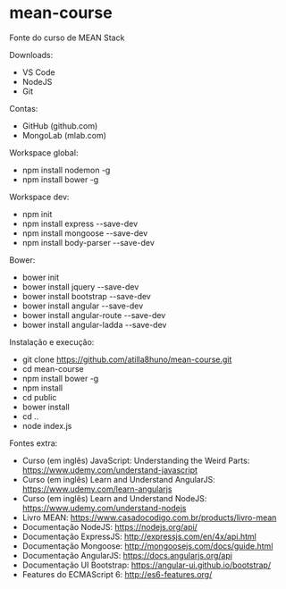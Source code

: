 # mean-course
Fonte do curso de MEAN Stack

Downloads:
- VS Code
- NodeJS
- Git

Contas:
- GitHub (github.com)
- MongoLab (mlab.com)

Workspace global:
- npm install nodemon -g
- npm install bower -g

Workspace dev:
- npm init
- npm install express --save-dev
- npm install mongoose --save-dev
- npm install body-parser --save-dev

Bower:
- bower init
- bower install jquery --save-dev
- bower install bootstrap --save-dev
- bower install angular --save-dev
- bower install angular-route --save-dev
- bower install angular-ladda --save-dev

Instalação e execução:
- git clone https://github.com/atilla8huno/mean-course.git
- cd mean-course
- npm install bower -g
- npm install
- cd public
- bower install
- cd ..
- node index.js

Fontes extra:
- Curso (em inglês) JavaScript: Understanding the Weird Parts: https://www.udemy.com/understand-javascript
- Curso (em inglês) Learn and Understand AngularJS: https://www.udemy.com/learn-angularjs
- Curso (em inglês) Learn and Understand NodeJS: https://www.udemy.com/understand-nodejs
- Livro MEAN: https://www.casadocodigo.com.br/products/livro-mean
- Documentação NodeJS: https://nodejs.org/api/
- Documentação ExpressJS: http://expressjs.com/en/4x/api.html
- Documentação Mongoose: http://mongoosejs.com/docs/guide.html
- Documentação AngularJS: https://docs.angularjs.org/api
- Documentação UI Bootstrap: https://angular-ui.github.io/bootstrap/
- Features do ECMAScript 6: http://es6-features.org/
